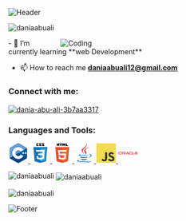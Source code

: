 ![Header](https://capsule-render.vercel.app/api?type=waving&height=300&color=D49796&text=Hi%20👋,%20I'm%20Dania%20Abu%20Ali&fontSize=34&section=header)


<p align="left"> <img src="https://komarev.com/ghpvc/?username=daniaabuali&label=Profile%20views&color=0e75b6&style=flat" alt="daniaabuali" /> </p>

<img align="right" alt="Coding" width="400" src="https://media3.giphy.com/media/v1.Y2lkPTc5MGI3NjExNTFhbzhrczg1M3I3MzU0d3N2ZncxeDE3NDM3azllNmFhanBrbGI1aSZlcD12MV9pbnRlcm5hbF9naWZfYnlfaWQmY3Q9Zw/L1R1tvI9svkIWwpVYr/giphy.gif">
- 🌱 I’m currently learning **web Development**

- 📫 How to reach me **daniaabuali12@gmail.com**


<h3 align="left">Connect with me:</h3>
<p align="left">
<a href="https://linkedin.com/in/dania-abu-ali-3b7aa3317" target="blank"><img align="center" src="https://raw.githubusercontent.com/rahuldkjain/github-profile-readme-generator/master/src/images/icons/Social/linked-in-alt.svg" alt="dania-abu-ali-3b7aa3317" height="30" width="40" /></a>
</p>

<h3 align="left">Languages and Tools:</h3>
<p align="left"> <a href="https://www.w3schools.com/cpp/" target="_blank" rel="noreferrer"> <img src="https://raw.githubusercontent.com/devicons/devicon/master/icons/cplusplus/cplusplus-original.svg" alt="cplusplus" width="40" height="40"/> </a> <a href="https://www.w3schools.com/css/" target="_blank" rel="noreferrer"> <img src="https://raw.githubusercontent.com/devicons/devicon/master/icons/css3/css3-original-wordmark.svg" alt="css3" width="40" height="40"/> </a> <a href="https://www.w3.org/html/" target="_blank" rel="noreferrer"> <img src="https://raw.githubusercontent.com/devicons/devicon/master/icons/html5/html5-original-wordmark.svg" alt="html5" width="40" height="40"/> </a> <a href="https://www.java.com" target="_blank" rel="noreferrer"> <img src="https://raw.githubusercontent.com/devicons/devicon/master/icons/java/java-original.svg" alt="java" width="40" height="40"/> </a> <a href="https://developer.mozilla.org/en-US/docs/Web/JavaScript" target="_blank" rel="noreferrer"> <img src="https://raw.githubusercontent.com/devicons/devicon/master/icons/javascript/javascript-original.svg" alt="javascript" width="40" height="40"/> </a> <a href="https://www.oracle.com/" target="_blank" rel="noreferrer"> <img src="https://raw.githubusercontent.com/devicons/devicon/master/icons/oracle/oracle-original.svg" alt="oracle" width="40" height="40"/> </a> </p>

<p><img align="left" src="https://github-readme-stats.vercel.app/api/top-langs?username=daniaabuali&show_icons=true&locale=en&layout=compact" alt="daniaabuali" /></p>

<p>&nbsp;<img align="center" src="https://github-readme-stats.vercel.app/api?username=daniaabuali&show_icons=true&locale=en" alt="daniaabuali" /></p>

<p><img align="center" src="https://github-readme-streak-stats.herokuapp.com/?user=daniaabuali&" alt="daniaabuali" /></p>

![Footer](https://capsule-render.vercel.app/api?type=waving&height=120&color=D49796&fontSize=34&section=footer)
